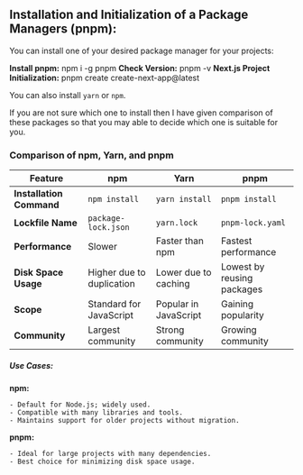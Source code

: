 ## Installation and Initialization of a Package Managers (pnpm):

You can install one of your desired package manager for your projects:

**Install pnpm:** npm i -g pnpm
**Check Version:** pnpm -v
**Next.js Project Initialization:** pnpm create create-next-app@latest

You can also install `yarn` or `npm`.

If you are not sure which one to install then I have given comparison of these packages so that you may able to decide which one is suitable for you.

### Comparison of npm, Yarn, and pnpm

| Feature                  | npm                       | Yarn                  | pnpm                       |
| ------------------------ | ------------------------- | --------------------- | -------------------------- |
| **Installation Command** | `npm install`             | `yarn install`        | `pnpm install`             |
| **Lockfile Name**        | `package-lock.json`       | `yarn.lock`           | `pnpm-lock.yaml`           |
| **Performance**          | Slower                    | Faster than npm       | Fastest performance        |
| **Disk Space Usage**     | Higher due to duplication | Lower due to caching  | Lowest by reusing packages |
| **Scope**                | Standard for JavaScript   | Popular in JavaScript | Gaining popularity         |
| **Community**            | Largest community         | Strong community      | Growing community          |

##### Use Cases:

**npm:**

    - Default for Node.js; widely used.
    - Compatible with many libraries and tools.
    - Maintains support for older projects without migration.

**pnpm:**

    - Ideal for large projects with many dependencies.
    - Best choice for minimizing disk space usage.
